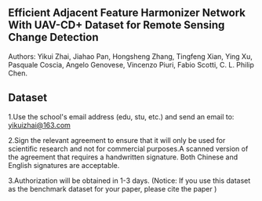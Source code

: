## Efficient Adjacent Feature Harmonizer Network With UAV-CD+ Dataset for Remote Sensing Change Detection

Authors: Yikui Zhai, Jiahao Pan, Hongsheng Zhang, Tingfeng Xian, Ying Xu, Pasquale Coscia, Angelo Genovese, Vincenzo Piuri, Fabio Scotti, C. L. Philip Chen.

## Dataset

1.Use the school's email address (edu, stu, etc.) and send an email to: yikuizhai@163.com

2.Sign the relevant agreement to ensure that it will only be used for scientific research and not for commercial purposes.A scanned version of the agreement that requires a handwritten signature. Both Chinese and English signatures are acceptable.

3.Authorization will be obtained in 1-3 days. (Notice: If you use this dataset as the benchmark dataset for your paper, please cite the paper )
